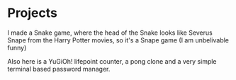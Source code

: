 # Projects

I made a Snake game, where the head of the Snake looks like Severus Snape from the Harry Potter movies, so it's a Snape game (I am unbelivable funny)

Also here is a YuGiOh! lifepoint counter, a pong clone and a very simple terminal based password manager.
